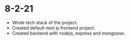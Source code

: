 # 8-2-21

- Wrote tech stack of the project.
- Created default next js frontend project.
- Created backend with nodejs, express and mongoose.
